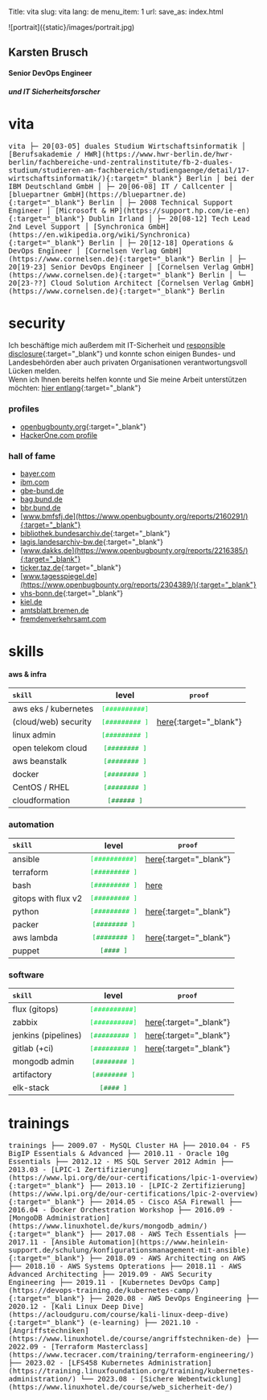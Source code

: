 Title: vita
slug: vita
lang: de
menu_item: 1
url:
save_as: index.html

<p class='portrait' markdown="1">![portrait]({static}/images/portrait.jpg)</p>

## Karsten Brusch

#### Senior DevOps Engineer 
##### und IT Sicherheitsforscher

# vita

<samp>
vita
├─ 20[03-05]  duales Studium Wirtschaftsinformatik
│             [Berufsakademie / HWR](https://www.hwr-berlin.de/hwr-berlin/fachbereiche-und-zentralinstitute/fb-2-duales-studium/studieren-am-fachbereich/studiengaenge/detail/17-wirtschaftsinformatik/){:target="_blank"} Berlin
│             bei der IBM Deutschland GmbH
│
├─ 20[06-08]  IT / Callcenter
│             [bluepartner GmbH](https://bluepartner.de){:target="_blank"} Berlin
│
├─ 2008       Technical Support Engineer
│             [Microsoft & HP](https://support.hp.com/ie-en){:target="_blank"} Dublin Irland
│
├─ 20[08-12]  Tech Lead 2nd Level Support
│             [Synchronica GmbH](https://en.wikipedia.org/wiki/Synchronica){:target="_blank"} Berlin
│
├─ 20[12-18]  Operations & DevOps Engineer
│             [Cornelsen Verlag GmbH](https://www.cornelsen.de){:target="_blank"} Berlin
│
├─ 20[19-23]  Senior DevOps Engineer
│             [Cornelsen Verlag GmbH](https://www.cornelsen.de){:target="_blank"} Berlin
│
└─ 20[23-??]  Cloud Solution Architect
              [Cornelsen Verlag GmbH](https://www.cornelsen.de){:target="_blank"} Berlin
</samp>

# security

Ich beschäftige mich außerdem mit IT-Sicherheit und [responsible disclosure](https://de.wikipedia.org/wiki/Responsible_Disclosure_(IT-Sicherheit)){:target="_blank"} und konnte schon einigen Bundes- und Landesbehörden aber auch privaten Organisationen verantwortungsvoll Lücken melden.      
Wenn ich Ihnen bereits helfen konnte und Sie meine Arbeit unterstützen möchten: [hier entlang](https://k11h.de/blog/bug-bounty.html){:target="_blank"}

### profiles

* [openbugbounty.org](https://www.openbugbounty.org/researchers/KarstenBerlin/#tabs-11){:target="_blank"}
* [HackerOne.com profile](https://hackerone.com/k11h)

### hall of fame

* [bayer.com](https://www.bayer.com/en/cybersecurity-hall-of-fame)
* [ibm.com](https://www.ibm.com/support/pages/node/6610583) 
* [gbe-bund.de](https://www.openbugbounty.org/reports/2343600/)
* [bag.bund.de](https://www.openbugbounty.org/reports/2343598/)
* [bbr.bund.de](https://www.openbugbounty.org/reports/2341841/)
* [www.bmfsfj.de](https://www.openbugbounty.org/reports/2160291/){:target="_blank"}
* [bibliothek.bundesarchiv.de](https://www.openbugbounty.org/reports/2337959/){:target="_blank"}
* [lagis.landesarchiv-bw.de](https://www.openbugbounty.org/reports/2228691/){:target="_blank"}
* [www.dakks.de](https://www.openbugbounty.org/reports/2216385/){:target="_blank"}
* [ticker.taz.de](https://www.openbugbounty.org/reports/2304217/){:target="_blank"}
* [www.tagesspiegel.de](https://www.openbugbounty.org/reports/2304389/){:target="_blank"}
* [vhs-bonn.de](https://www.openbugbounty.org/reports/2216409/){:target="_blank"}
* [kiel.de](https://www.openbugbounty.org/reports/2357795/)
* [amtsblatt.bremen.de](https://www.openbugbounty.org/reports/2305680/)
* [fremdenverkehrsamt.com](https://www.openbugbounty.org/reports/2203713/)


# skills

#### aws & infra

|<samp>skill                </samp>| level                                                | <samp>proof</samp> |
| :------------------ | :----------------------------------------------------------: | --- |
| aws eks / kubernetes| <span style="color:#00e641"><samp>[##########]</samp></span> |
| (cloud/web) security| <span style="color:#00cc3a"><samp>[######### ]</samp></span> | [here](https://github.com/k11h-de/zap-jenkins){:target="_blank"}
| linux admin         | <span style="color:#00cc3a"><samp>[######### ]</samp></span> |
| open telekom cloud  | <span style="color:#00b333"><samp>[########  ]</samp></span> |
| aws beanstalk       | <span style="color:#00b333"><samp>[########  ]</samp></span> |
| docker              | <span style="color:#00b333"><samp>[########  ]</samp></span> |
| CentOS / RHEL       | <span style="color:#00b333"><samp>[########  ]</samp></span> |
| cloudformation      | <span style="color:#008024"><samp>[######    ]</samp></span> |

### automation

|<samp>skill                </samp>| level                                                | <samp>proof</samp> |
| :------------------ | :----------------------------------------------------------: | --- |
| ansible             | <span style="color:#00e641"><samp>[##########]</samp></span> | [here](https://github.com/k11h-de/zabbix-http-ansible){:target="_blank"}
| terraform           | <span style="color:#00cc3a"><samp>[######### ]</samp></span> | 
| bash                | <span style="color:#00cc3a"><samp>[######### ]</samp></span> | [here](https://k11h.de/blog/ansible-in-docker.html)
| gitops with flux v2 | <span style="color:#00cc3a"><samp>[######### ]</samp></span> |
| python              | <span style="color:#00cc3a"><samp>[######### ]</samp></span> | [here](https://github.com/k11h-de/jinja2-templating){:target="_blank"}
| packer              | <span style="color:#00b333"><samp>[########  ]</samp></span> | 
| aws lambda          | <span style="color:#00b333"><samp>[########  ]</samp></span> | [here](https://github.com/k11h-de/aws-lambda){:target="_blank"}
| puppet              | <span style="color:#008024"><samp>[####      ]</samp></span> |

### software 

|<samp>skill                </samp>| level                                                | <samp>proof</samp> |
| :------------------ | :----------------------------------------------------------: | --- |
| flux (gitops)       | <span style="color:#00e641"><samp>[##########]</samp></span> | 
| zabbix              | <span style="color:#00e641"><samp>[##########]</samp></span> | [here](https://github.com/k11h-de/zabbix-http-ansible){:target="_blank"}
| jenkins (pipelines) | <span style="color:#00cc3a"><samp>[######### ]</samp></span> | [here](https://github.com/k11h-de/zap-jenkins){:target="_blank"}
| gitlab (+ci)        | <span style="color:#00cc3a"><samp>[######### ]</samp></span> | [here](https://github.com/k11h-de/zabbix-http-ansible){:target="_blank"}
| mongodb admin       | <span style="color:#00b333"><samp>[########  ]</samp></span> |
| artifactory         | <span style="color:#00b333"><samp>[########  ]</samp></span> |
| elk-stack           | <span style="color:#008024"><samp>[####      ]</samp></span> |

<!---
<span style="color:#00e641"><samp>[##########]</samp></span>
<span style="color:#00cc3a"><samp>[######### ]</samp></span>
<span style="color:#00b333"><samp>[########  ]</samp></span>
<span style="color:#00992b"><samp>[#######   ]</samp></span>
<span style="color:#008024"><samp>[######    ]</samp></span>
-->

# trainings

<samp>
trainings
├── 2009.07 - MySQL Cluster HA
├── 2010.04 - F5 BigIP Essentials & Advanced
├── 2010.11 - Oracle 10g Essentials
├── 2012.12 - MS SQL Server 2012 Admin
├── 2013.03 - [LPIC-1 Zertifizierung](https://www.lpi.org/de/our-certifications/lpic-1-overview){:target="_blank"}
├── 2013.10 - [LPIC-2 Zertifizierung](https://www.lpi.org/de/our-certifications/lpic-2-overview){:target="_blank"}
├── 2014.05 - Cisco ASA Firewall
├── 2016.04 - Docker Orchestration Workshop
├── 2016.09 - [MongoDB Administration](https://www.linuxhotel.de/kurs/mongodb_admin/){:target="_blank"}
├── 2017.08 - AWS Tech Essentials
├── 2017.11 - [Ansible Automation](https://www.heinlein-support.de/schulung/konfigurationsmanagement-mit-ansible){:target="_blank"}
├── 2018.09 - AWS Architecting on AWS
├── 2018.10 - AWS Systems Opterations
├── 2018.11 - AWS Advanced Architecting
├── 2019.09 - AWS Security Engineering
├── 2019.11 - [Kubernetes DevOps Camp](https://devops-training.de/kubernetes-camp/){:target="_blank"}
├── 2020.08 - AWS DevOps Engineering
├── 2020.12 - [Kali Linux Deep Dive](https://acloudguru.com/course/kali-linux-deep-dive){:target="_blank"} (e-learning)
├── 2021.10 - [Angriffstechniken](https://www.linuxhotel.de/course/angriffstechniken-de) 
├── 2022.09 - [Terraform Masterclass](https://www.tecracer.com/training/terraform-engineering/) 
├── 2023.02 - [LFS458 Kubernetes Administration](https://training.linuxfoundation.org/training/kubernetes-administration/)
└── 2023.08 - [Sichere Webentwicklung](https://www.linuxhotel.de/course/web_sicherheit-de/)
</samp>

